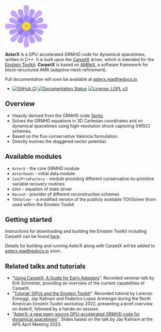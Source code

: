 <img align="top" src="Docs/figures/asterx.png" width="140">

**AsterX** is a GPU-accelerated GRMHD code for dynamical spacetimes, written in C++. It is built upon the [CarpetX](https://github.com/eschnett/CarpetX) driver, which is intended for the [Einstein Toolkit](https://einsteintoolkit.org/). **CarpetX** is based on [AMReX](https://amrex-codes.github.io), a software framework for block-structured AMR (adaptive mesh refinement).

Full documentation will soon be available at [asterx.readthedocs.io](https://asterx.readthedocs.io/en/latest/#).

* [![GitHub CI](https://github.com/jaykalinani/AsterX/workflows/CI/badge.svg)](https://github.com/jaykalinani/AsterX/actions)  [![Documentation Status](https://readthedocs.org/projects/asterx/badge/?version=latest)](https://asterx.readthedocs.io/en/latest/?badge=latest) [![License: LGPL v3](https://img.shields.io/badge/License-LGPL_v3-blue.svg)](https://github.com/jaykalinani/AsterX/blob/main/LICENSE.md)

## Overview 

* Heavily derived from the GRMHD code [Spritz](https://zenodo.org/record/4350072).
* Solves the GRMHD equations in 3D Cartesian coordinates and on dynamical spacetimes using high-resolution shock capturing (HRSC) schemes. 
* Based on the flux-conservative Valencia formulation.
* Directly evolves the staggered vector potential.

## Available modules 

* `AsterX` - the core GRMHD module
* `AsterSeeds` - initial data module
* `Con2PrimFactory` - module providing different conservative-to-primitive variable recovery routines
* `EOSX` - equation of state driver
* `ReconX` - provider of different reconstruction schemes
* `TOVSolver` - a modified version of the publicly available TOVSolver thorn used within the Einstein Toolkit

## Getting started ##

Instructions for downloading and building the Einstein Toolkit including
CarpetX can be found [here](https://github.com/eschnett/CarpetX).

Details for building and running AsterX along with CarpetX will be added to [asterx.readthedocs.io](https://asterx.readthedocs.io/en/latest/#) soon..

## Related talks and tutorials ##

* "[Using CarpetX: A Guide for Early Adopters](http://einsteintoolkit.org/seminars/2021_03_18/index.html)". 
Recorded seminar talk by Erik Schnetter, providing an overview of the current capabilities of CarpetX.
* "[Tutorial: GPUs and the Einstein Toolkit](https://einsteintoolkit.github.io/et2022uidaho/lectures/38-Tutorial8/index.html)". 
Recorded tutorial by Lorenzo Ennoggi, Jay Kalinani and Federico Lopez Armengol during the North American Einstein Toolkit workshop 2022, presenting a brief overview on AsterX, followed by a hands-on session.
* "[AsterX: a new open-source GPU-accelerated GRMHD code for dynamical spacetimes](https://drive.google.com/file/d/1Z4i--W56mxeNIu598LQTpEEowX56FOoD/view?usp=sharing)". 
Slides based on the talk by Jay Kalinani at the APS April Meeting 2023.
